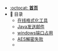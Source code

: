 - [:octocat: **首页**](/README)
- :memo: 目录
   - [在线格式化工具](/md/idea-plugin/在线格式化工具.md)
   - [Java发送邮件](/md/idea-plugin/邮件发送.md)
   - [windows端口占用](/md/idea-plugin/windows端口占用.md)
   - [AES解密失败](/md/idea-plugin/AES解密失败.md)
   - 
